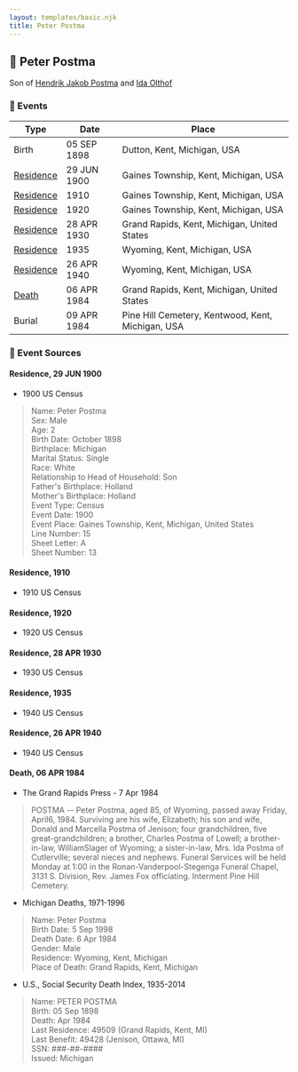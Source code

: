 ```yaml
---
layout: templates/basic.njk
title: Peter Postma
---
```

## 🔵 Peter Postma

Son of [Hendrik Jakob Postma](/people/3/31727152) and [Ida Olthof](/people/6/60020862)

### 📆 Events

Type | Date | Place
------ | ------ | ------
Birth | 05 SEP 1898 | Dutton, Kent, Michigan, USA
[Residence](#event-62196958-3ef6-4e5e-a51b-676e90535b35) | 29 JUN 1900 | Gaines Township, Kent, Michigan, USA
[Residence](#event-34faca31-8aeb-4c5d-a6a8-061e313e5f84) | 1910 | Gaines Township, Kent, Michigan, USA
[Residence](#event-c5925666-feac-4d3a-b9fa-a0443dc0d4cf) | 1920 | Gaines Township, Kent, Michigan, USA
[Residence](#event-86385593-eb95-4572-b28b-5af08fc9e577) | 28 APR 1930 | Grand Rapids, Kent, Michigan, United States
[Residence](#event-ef74c1cb-d445-4c7e-923e-9531b8e2ac1e) | 1935 | Wyoming, Kent, Michigan, USA
[Residence](#event-c7c173b7-cfd7-46c0-9385-f27b360ddbd6) | 26 APR 1940 | Wyoming, Kent, Michigan, USA
[Death](#event-9f7b010c-a3cb-465a-b591-43c25fa1bb3a) | 06 APR 1984 | Grand Rapids, Kent, Michigan, United States
Burial | 09 APR 1984 | Pine Hill Cemetery, Kentwood, Kent, Michigan, USA

### 📰 Event Sources

#### <a id="event-62196958-3ef6-4e5e-a51b-676e90535b35"></a> Residence, 29 JUN 1900
* 1900 US Census
>   
  > Name: Peter Postma  
  > Sex: Male  
  > Age: 2  
  > Birth Date: October 1898  
  > Birthplace: Michigan  
  > Marital Status: Single  
  > Race: White  
  > Relationship to Head of Household: Son  
  > Father's Birthplace: Holland  
  > Mother's Birthplace: Holland  
  > Event Type: Census  
  > Event Date: 1900  
  > Event Place: Gaines Township, Kent, Michigan, United States  
  > Line Number: 15  
  > Sheet Letter: A  
  > Sheet Number: 13  
  >

#### <a id="event-34faca31-8aeb-4c5d-a6a8-061e313e5f84"></a> Residence, 1910
* 1910 US Census

#### <a id="event-c5925666-feac-4d3a-b9fa-a0443dc0d4cf"></a> Residence, 1920
* 1920 US Census

#### <a id="event-86385593-eb95-4572-b28b-5af08fc9e577"></a> Residence, 28 APR 1930
* 1930 US Census

#### <a id="event-ef74c1cb-d445-4c7e-923e-9531b8e2ac1e"></a> Residence, 1935
* 1940 US Census

#### <a id="event-c7c173b7-cfd7-46c0-9385-f27b360ddbd6"></a> Residence, 26 APR 1940
* 1940 US Census

#### <a id="event-9f7b010c-a3cb-465a-b591-43c25fa1bb3a"></a> Death, 06 APR 1984
* The Grand Rapids Press  - 7 Apr 1984
>   
  > POSTMA -- Peter Postma, aged 85, of Wyoming, passed away Friday, April6, 1984. Surviving are his wife, Elizabeth; his son and wife, Donald and Marcella Postma of Jenison; four grandchildren, five great-grandchildren; a brother, Charles Postma of Lowell; a brother-in-law, WilliamSlager of Wyoming; a sister-in-law, Mrs. Ida Postma of Cutlerville; several nieces and nephews. Funeral Services will be held Monday at 1:00 in the Ronan-Vanderpool-Stegenga Funeral Chapel, 3131 S. Division, Rev. James Fox officiating. Interment Pine Hill Cemetery.
* Michigan Deaths, 1971-1996
>   
  > Name:  Peter Postma  
  > Birth Date: 5 Sep 1998  
  > Death Date: 6 Apr 1984  
  > Gender: Male  
  > Residence: Wyoming, Kent, Michigan  
  > Place of Death: Grand Rapids, Kent, Michigan
* U.S., Social Security Death Index, 1935-2014
>   
  > Name: PETER POSTMA  
  > Birth: 05 Sep 1898  
  > Death: Apr 1984  
  > Last Residence: 49509 (Grand Rapids, Kent, MI)  
  > Last Benefit: 49428 (Jenison, Ottawa, MI)  
  > SSN: ###-##-####  
  > Issued: Michigan
